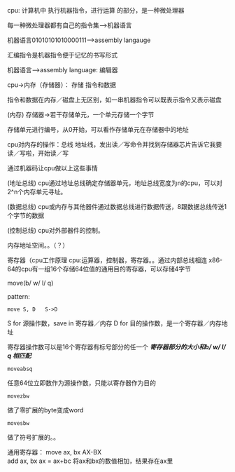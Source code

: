 cpu: 计算机中 执行机器指令，进行运算 的部分，是一种微处理器

每一种微处理器都有自己的指令集-->机器语言

机器语言01010101010000111-->assembly langauge

汇编指令是机器指令便于记忆的书写形式 

机器语言-->assembly language: 编辑器

cpu->内存（存储器）： 存储 指令和数据

指令和数据在内存／磁盘上无区别，如一串机器指令可以既表示指令又表示磁盘


(内存)
存储器->若干存储单元，一个单元存储一个字节

存储单元进行编号，从0开始，可以看作存储单元在存储器中的地址

cpu对内存的操作：总线
    地址线，发出读／写命令并找到存储器芯片告诉它我要读／写啦，开始读／写

通过机器码让cpu做以上这些事情

(地址总线)
cpu通过地址总线确定存储器单元，地址总线宽度为n的cpu，可以对2^n个内存单元寻址。

(数据总线)
cpu或内存与其他器件通过数据总线进行数据传送，8跟数据总线传送1个字节的数据

(控制总线)
cpu对外部器件的控制。

内存地址空间。。（？）


寄存器（cpu工作原理
cpu:运算器，控制器，寄存器。。通过内部总线相连
x86-64的cpu有一组16个存储64位值的通用目的寄存器，可以存储4字节

move(b/ w/ l/ q)

pattern:
```
move S, D   S->D 
```
S for 源操作数，save in 寄存器／内存 
D for 目的操作数，是一个寄存器／内存地址

寄存器操作数可以是16个寄存器有标号部分的任一个
***寄存器部分的大小和b/ w/ l/ q 相匹配***

```
moveabsq
```
任意64位立即数作为源操作数，只能以寄存器作为目的


```
movezbw
```
做了零扩展的byte变成word
```
movesbw
```
做了符号扩展的。。

通用寄存器：
move ax, bx         AX-BX       
add ax, bx          ax = ax+bc  将ax和bx的数值相加，结果存在ax里

